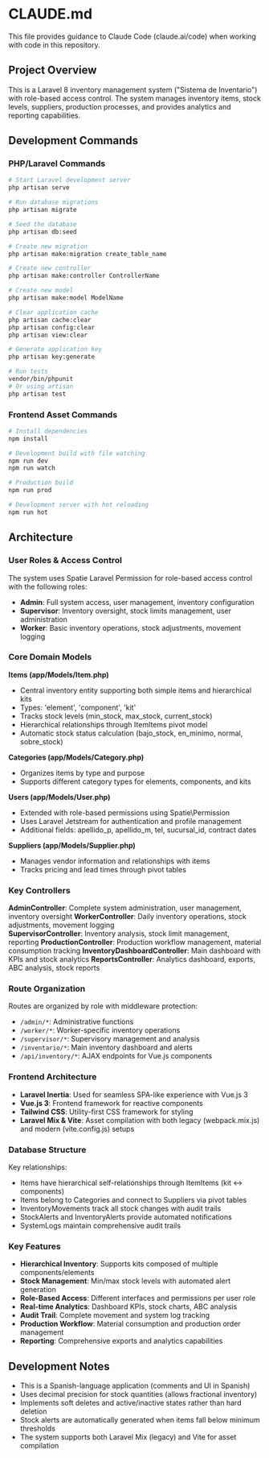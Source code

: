 # CLAUDE.md

This file provides guidance to Claude Code (claude.ai/code) when working with code in this repository.

## Project Overview

This is a Laravel 8 inventory management system ("Sistema de Inventario") with role-based access control. The system manages inventory items, stock levels, suppliers, production processes, and provides analytics and reporting capabilities.

## Development Commands

### PHP/Laravel Commands
```bash
# Start Laravel development server
php artisan serve

# Run database migrations
php artisan migrate

# Seed the database
php artisan db:seed

# Create new migration
php artisan make:migration create_table_name

# Create new controller
php artisan make:controller ControllerName

# Create new model
php artisan make:model ModelName

# Clear application cache
php artisan cache:clear
php artisan config:clear
php artisan view:clear

# Generate application key
php artisan key:generate

# Run tests
vendor/bin/phpunit
# Or using artisan
php artisan test
```

### Frontend Asset Commands
```bash
# Install dependencies
npm install

# Development build with file watching
npm run dev
npm run watch

# Production build
npm run prod

# Development server with hot reloading
npm run hot
```

## Architecture

### User Roles & Access Control
The system uses Spatie Laravel Permission for role-based access control with the following roles:
- **Admin**: Full system access, user management, inventory configuration
- **Supervisor**: Inventory oversight, stock limits management, user administration
- **Worker**: Basic inventory operations, stock adjustments, movement logging

### Core Domain Models

**Items (app/Models/Item.php)**
- Central inventory entity supporting both simple items and hierarchical kits
- Types: 'element', 'component', 'kit'
- Tracks stock levels (min_stock, max_stock, current_stock)
- Hierarchical relationships through ItemItems pivot model
- Automatic stock status calculation (bajo_stock, en_minimo, normal, sobre_stock)

**Categories (app/Models/Category.php)**
- Organizes items by type and purpose
- Supports different category types for elements, components, and kits

**Users (app/Models/User.php)**
- Extended with role-based permissions using Spatie\Permission
- Uses Laravel Jetstream for authentication and profile management
- Additional fields: apellido_p, apellido_m, tel, sucursal_id, contract dates

**Suppliers (app/Models/Supplier.php)**
- Manages vendor information and relationships with items
- Tracks pricing and lead times through pivot tables

### Key Controllers

**AdminController**: Complete system administration, user management, inventory oversight
**WorkerController**: Daily inventory operations, stock adjustments, movement logging  
**SupervisorController**: Inventory analysis, stock limit management, reporting
**ProductionController**: Production workflow management, material consumption tracking
**InventoryDashboardController**: Main dashboard with KPIs and stock analytics
**ReportsController**: Analytics dashboard, exports, ABC analysis, stock reports

### Route Organization

Routes are organized by role with middleware protection:
- `/admin/*`: Administrative functions
- `/worker/*`: Worker-specific inventory operations  
- `/supervisor/*`: Supervisory management and analysis
- `/inventario/*`: Main inventory dashboard and alerts
- `/api/inventory/*`: AJAX endpoints for Vue.js components

### Frontend Architecture

- **Laravel Inertia**: Used for seamless SPA-like experience with Vue.js 3
- **Vue.js 3**: Frontend framework for reactive components
- **Tailwind CSS**: Utility-first CSS framework for styling
- **Laravel Mix & Vite**: Asset compilation with both legacy (webpack.mix.js) and modern (vite.config.js) setups

### Database Structure

Key relationships:
- Items have hierarchical self-relationships through ItemItems (kit ↔ components)
- Items belong to Categories and connect to Suppliers via pivot tables
- InventoryMovements track all stock changes with audit trails
- StockAlerts and InventoryAlerts provide automated notifications
- SystemLogs maintain comprehensive audit trails

### Key Features

- **Hierarchical Inventory**: Supports kits composed of multiple components/elements
- **Stock Management**: Min/max stock levels with automated alert generation
- **Role-Based Access**: Different interfaces and permissions per user role
- **Real-time Analytics**: Dashboard KPIs, stock charts, ABC analysis
- **Audit Trail**: Complete movement and system log tracking
- **Production Workflow**: Material consumption and production order management
- **Reporting**: Comprehensive exports and analytics capabilities

## Development Notes

- This is a Spanish-language application (comments and UI in Spanish)
- Uses decimal precision for stock quantities (allows fractional inventory)
- Implements soft deletes and active/inactive states rather than hard deletion
- Stock alerts are automatically generated when items fall below minimum thresholds
- The system supports both Laravel Mix (legacy) and Vite for asset compilation